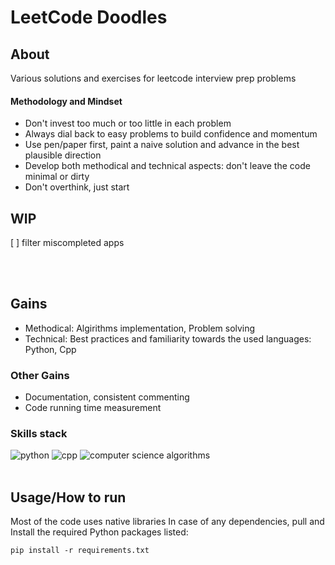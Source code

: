 # LeetCode Doodles

## About
Various solutions and exercises for leetcode interview prep problems<br>

#### Methodology and Mindset
- Don't invest too much or too little in each problem
- Always dial back to easy problems to build confidence and momentum
- Use pen/paper first, paint a naive solution and advance in the best plausible direction
- Develop both methodical and technical aspects: don't leave the code minimal or dirty
- Don't overthink, just start


## WIP
[ ] filter miscompleted apps

<br><br>

## Gains
- Methodical: Algirithms implementation, Problem solving
- Technical: Best practices and familiarity towards the used languages: Python, Cpp
### Other Gains
- Documentation, consistent commenting
- Code running time measurement
### Skills stack
![python](https://img.shields.io/badge/python-v3-yellow)
![cpp](https://img.shields.io/badge/c%2B%2B-11%20-blue)
![computer science algorithms](https://img.shields.io/badge/algorithms-%20-lightgrey)
<br><br>


## Usage/How to run
Most of the code uses native libraries
In case of any dependencies, pull and<br>Install the required Python packages listed:
```
pip install -r requirements.txt
```
